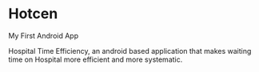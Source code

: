 # Hotcen
My First Android App

Hospital Time Efficiency, an android based application that makes waiting time on Hospital more efficient and more systematic.
